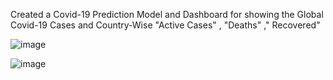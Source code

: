 Created a Covid-19 Prediction Model and Dashboard for showing the Global Covid-19 Cases and Country-Wise "Active Cases" , "Deaths" ," Recovered"


![image](https://github.com/arunpatwa/Covid-19-Cases-Predictor/assets/91215615/44c535ea-ed96-4ae6-b338-3ec1f14d9c4a)

![image](https://github.com/arunpatwa/Covid-19-Cases-Predictor/assets/91215615/e513ff5e-bd12-438a-9824-ed462344bcdf)

